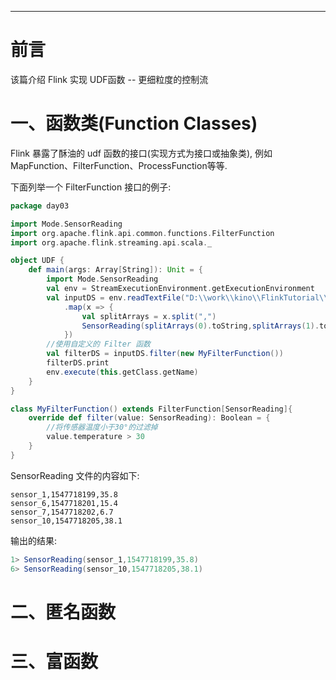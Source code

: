





---
# 前言
该篇介绍 Flink 实现 UDF函数 -- 更细粒度的控制流

# 一、函数类(Function Classes)
Flink 暴露了酥油的 udf 函数的接口(实现方式为接口或抽象类), 例如 MapFunction、FilterFunction、ProcessFunction等等.

下面列举一个 FilterFunction 接口的例子:

```scala 3
package day03

import Mode.SensorReading
import org.apache.flink.api.common.functions.FilterFunction
import org.apache.flink.streaming.api.scala._

object UDF {
    def main(args: Array[String]): Unit = {
        import Mode.SensorReading
        val env = StreamExecutionEnvironment.getExecutionEnvironment
        val inputDS = env.readTextFile("D:\\work\\kino\\FlinkTutorial\\src\\main\\resources\\SensorReading")
            .map(x => {
                val splitArrays = x.split(",")
                SensorReading(splitArrays(0).toString,splitArrays(1).toLong,splitArrays(2).toDouble)
            })
        //使用自定义的 Filter 函数
        val filterDS = inputDS.filter(new MyFilterFunction())
        filterDS.print
        env.execute(this.getClass.getName)
    }
}

class MyFilterFunction() extends FilterFunction[SensorReading]{
    override def filter(value: SensorReading): Boolean = {
        //将传感器温度小于30°的过滤掉
        value.temperature > 30
    }
}
```
SensorReading 文件的内容如下:
```text
sensor_1,1547718199,35.8
sensor_6,1547718201,15.4
sensor_7,1547718202,6.7
sensor_10,1547718205,38.1
```
输出的结果:
```scala 3
1> SensorReading(sensor_1,1547718199,35.8)
6> SensorReading(sensor_10,1547718205,38.1)
```


# 二、匿名函数



# 三、富函数
